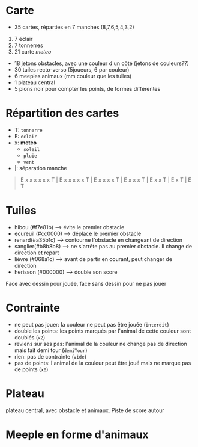 # Carte
* 35 cartes, réparties en 7 manches (8,7,6,5,4,3,2)
1. 7 éclair
2. 7 tonnerres
3. 21 carte _meteo_
* 18 jetons obstacles, avec une couleur d'un côté (jetons de couleurs??)
* 30 tuiles recto-verso (5joueurs, 6 par couleur)
* 6 meeples animaux (mm couleur que les tuiles)
* 1 plateau central
* 5 pions noir pour compter les points, de formes différentes

# Répartition des cartes
* T: `tonnerre`
* E: `eclair`
* x: **meteo**
  * `soleil`
  * `pluie`
  * `vent`
* |: séparation manche

> E x x x x x x T | E x x x x x T | E x x x x T | E x x x T |  E x x T |  E x T | E T

# Tuiles
* hibou (#f7e81b) --> évite le premier obstacle
* ecureuil (#cc0000) --> déplace le premier obstacle
* renard(#a35b1c) --> contourne l'obstacle en changeant de direction
* sanglier(#b8b8b8) --> ne s'arrête pas au premier obstacle. Il change de direction et repart
* lièvre (#068a1c) --> avant de partir en courant, peut changer de direction
* herisson (#000000) --> double son score

Face avec dessin pour jouée, face sans dessin pour ne pas jouer

# Contrainte
* ne peut pas jouer: la couleur ne peut pas être jouée (`interdit`)
* double les points: les points marqués par l'animal de cette couleur sont doublés (`x2`)
* reviens sur ses pas: l'animal de la couleur ne change pas de direction mais fait demi tour (`demiTour`)
* rien: pas de contrainte (`vide`)
* pas de points: l'animal de la couleur peut être joué mais ne marque pas de points (`x0`)

 # Plateau 
 plateau central, avec obstacle et animaux. Piste de score autour

 # Meeple en forme d'animaux